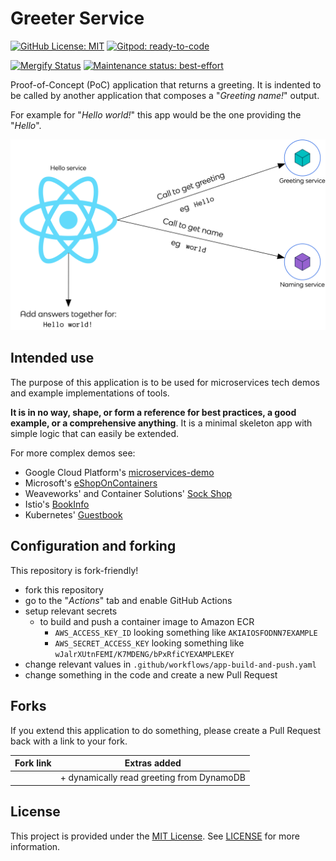 # Greeter Service

[![GitHub License: MIT](https://img.shields.io/badge/License-MIT-blue?style=flat-square)](https://opensource.org/licenses/MIT)
[![Gitpod: ready-to-code](https://img.shields.io/badge/Gitpod-ready--to--code-blue?logo=gitpod&style=flat-square)](https://gitpod.io/from-referrer/)

[![Mergify Status](https://img.shields.io/endpoint.svg?url=https://gh.mergify.io/badges/poc-hello-world/greeter-service&style=flat-square)](https://mergify.io)
[![Maintenance status: best-effort](https://img.shields.io/badge/Maintained%3F-best--effort-yellow?style=flat-square)](https://github.com/vlaaaaaaad)

Proof-of-Concept (PoC) application that returns a greeting. It is indented to be called by another application that composes a "_Greeting name!_" output.

For example for "_Hello world!_" this app would be the one providing the "_Hello_".

![Architecture diagram](./assets/poc-hello-world.png)

## Intended use

The purpose of this application is to be used for microservices tech demos and example implementations of tools.

**It is in no way, shape, or form a reference for best practices, a good example, or a comprehensive anything**. It is a minimal skeleton app with simple logic that can easily be extended.

For more complex demos see:

- Google Cloud Platform's [microservices-demo](https://github.com/GoogleCloudPlatform/microservices-demo)
- Microsoft's [eShopOnContainers](https://github.com/dotnet-architecture/eShopOnContainers)
- Weaveworks' and Container Solutions' [Sock Shop](https://github.com/microservices-demo/microservices-demo)
- Istio's [BookInfo](https://istio.io/docs/examples/bookinfo/)
- Kubernetes' [Guestbook](https://kubernetes.io/docs/tutorials/stateless-application/guestbook/)

## Configuration and forking

This repository is fork-friendly!

- fork this repository
- go to the "_Actions_" tab and enable GitHub Actions
- setup relevant secrets
  - to build and push a container image to Amazon ECR
    - `AWS_ACCESS_KEY_ID` looking something like `AKIAIOSFODNN7EXAMPLE`
    - `AWS_SECRET_ACCESS_KEY` looking something like `wJalrXUtnFEMI/K7MDENG/bPxRfiCYEXAMPLEKEY`
- change relevant values in `.github/workflows/app-build-and-push.yaml`
- change something in the code and create a new Pull Request

## Forks

If you extend this application to do something, please create a Pull Request back with a link to your fork.

| Fork link | Extras added                              |
| --------- | ----------------------------------------- |
|           | + dynamically read greeting from DynamoDB |

## License

This project is provided under the [MIT License](https://opensource.org/licenses/MIT). See [LICENSE](./LICENSE) for more information.
